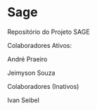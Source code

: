 Sage
====

Repositório do Projeto SAGE

Colaboradores Ativos:

  André Praeiro

  Jeimyson Souza

Colaboradores (Inativos)

  Ivan Seibel

